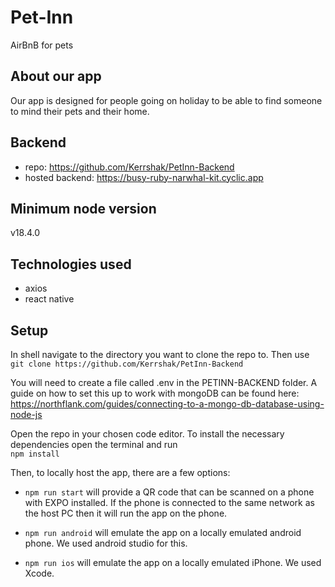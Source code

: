 # Pet-Inn

AirBnB for pets

## About our app

Our app is designed for people going on holiday to be able to find someone to mind their pets and their home.

## Backend

- repo: https://github.com/Kerrshak/PetInn-Backend
- hosted backend: https://busy-ruby-narwhal-kit.cyclic.app

## Minimum node version

v18.4.0

## Technologies used

- axios
- react native

## Setup

In shell navigate to the directory you want to clone the repo to. Then use  
`git clone https://github.com/Kerrshak/PetInn-Backend`

You will need to create a file called .env in the PETINN-BACKEND folder. A guide on how to set this up to work with mongoDB can be found here: https://northflank.com/guides/connecting-to-a-mongo-db-database-using-node-js

Open the repo in your chosen code editor. To install the necessary dependencies open the terminal and run  
`npm install`

Then, to locally host the app, there are a few options:

- `npm run start` will provide a QR code that can be scanned on a phone with EXPO installed. If the phone is connected to the same network as the host PC then it will run the app on the phone.

- `npm run android` will emulate the app on a locally emulated android phone. We used android studio for this.

- `npm run ios` will emulate the app on a locally emulated iPhone. We used Xcode.
